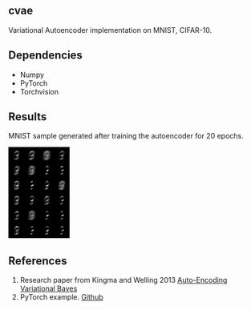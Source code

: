 ## cvae

Variational Autoencoder implementation on MNIST, CIFAR-10.

## Dependencies

* Numpy
* PyTorch
* Torchvision

## Results
MNIST sample generated after training the autoencoder for 20 epochs.

![image generated after 20 epochs](https://raw.githubusercontent.com/jhashekhar/cvae/master/images/mnist_sample_epoch_20.png)

## References
1. Research paper from Kingma and Welling 2013 [Auto-Encoding Variational Bayes](https://arxiv.org/abs/1312.6114)
2. PyTorch example. [Github](https://github.com/pytorch/examples/tree/master/vae)
